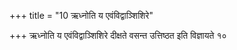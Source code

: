 +++
title = "10 ऋध्नोति य एवंविद्वाञ्शिशिरे"

+++
ऋध्नोति य एवंविद्वाञ्शिशिरे दीक्षते वसन्त उत्तिष्ठत इति विज्ञायते १०